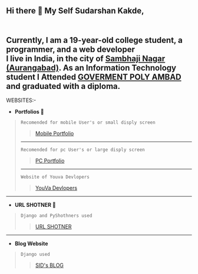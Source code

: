 ## Hi there 👋 My Self Sudarshan Kakde,
<br/>Currently, I am a 19-year-old college student, a programmer, and a web developer <br/>
I live in India, in the city of [Sambhaji Nagar (Aurangabad)](https://goo.gl/maps/jLJ1xxYJaWZdcwi38). As an Information Technology student I Attended [GOVERMENT POLY AMBAD](https://gpambad.ac.in/) and graduated with a diploma.
--
WEBSITES:-
- __Portfolios 🧑__ 

>```Recomended for mobile User's or small disply screen```
>>[Mobile Portfolio](https://sudarshankakde.github.io/sudarshan-kakde/) 
>---
>```Recomended for pc User's or large disply screen```
>>[PC Portfolio](https://sudarshankakde.github.io/sudarshankakde/)  
>>  
>---
>```Website of Youva Devlopers```
>>[YouVa Devlopers](https://sudarshankakde.github.io/youva/)  

--------
- __URL SHOTNER 🔗__
>```Django and PyShothners used```
>>[URL SHOTNER](https://sudarshankakde.pythonanywhere.com/)
-------
- __Blog Website__
>```Django used```
>>[SID's BLOG](https://sudharshankakde.pythonanywhere.com/)
